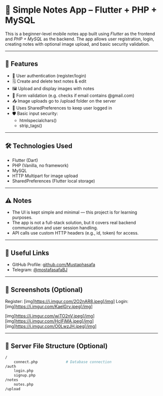 # 📝 Simple Notes App – Flutter + PHP + MySQL

This is a beginner-level mobile notes app built using *Flutter* as the frontend and *PHP + MySQL* as the backend. The app allows user registration, login, creating notes with optional image upload, and basic security validation.

---

## 📱 Features

- 🔐 User authentication (register/login)
- 🗒️ Create and delete text notes & edit
- 🖼️ Upload and display images with notes
- 🧪 Form validation (e.g. checks if email contains @gmail.com)
- 📥 Image uploads go to /upload folder on the server
- 💾 Uses SharedPreferences to keep user logged in
- 🛡️ Basic input security:
  - htmlspecialchars()
  - strip_tags()

---

## 🛠️ Technologies Used

- Flutter (Dart)
- PHP (Vanilla, no framework)
- MySQL
- HTTP Multipart for image upload
- SharedPreferences (Flutter local storage)

---

## ⚠️ Notes

- The UI is kept simple and minimal — this project is for learning purposes.
- The app is not a full-stack solution, but it covers real backend communication and user session handling.
- API calls use custom HTTP headers (e.g., id, token) for access.

---

## 🔗 Useful Links

- GitHub Profile: [github.com/Mustaphasafa](https://github.com/Mustaphasafa)
- Telegram: [@mostafasafaBJ](https://t.me/mostafasafaBJ)

---

## 📸 Screenshots (Optional)

Register:
[img]https://i.imgur.com/2O2nAR8.jpeg[/img]
Login:
[img]https://i.imgur.com/KaelGrv.jpeg[/img]

[img]https://i.imgur.com/wiTO2nV.jpeg[/img]
[img]https://i.imgur.com/HclFjMA.jpeg[/img]
[img]https://i.imgur.com/O0LwzJH.jpeg[/img]

---

## 📂 Server File Structure (Optional)

```bash
/
    connect.php             # Database connection
/auth
    login.php
    signup.php
/notes
    notes.php
/upload
